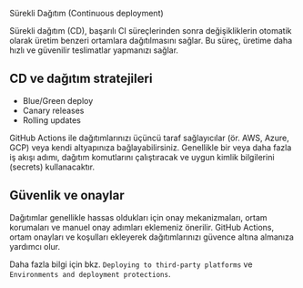 Sürekli Dağıtım (Continuous deployment)

Sürekli dağıtım (CD), başarılı CI süreçlerinden sonra değişikliklerin otomatik olarak üretim benzeri ortamlara dağıtılmasını sağlar. Bu süreç, üretime daha hızlı ve güvenilir teslimatlar yapmanızı sağlar.

## CD ve dağıtım stratejileri

- Blue/Green deploy
- Canary releases
- Rolling updates

GitHub Actions ile dağıtımlarınızı üçüncü taraf sağlayıcılar (ör. AWS, Azure, GCP) veya kendi altyapınıza bağlayabilirsiniz. Genellikle bir veya daha fazla iş akışı adımı, dağıtım komutlarını çalıştıracak ve uygun kimlik bilgilerini (secrets) kullanacaktır.

## Güvenlik ve onaylar

Dağıtımlar genellikle hassas oldukları için onay mekanizmaları, ortam korumaları ve manuel onay adımları eklemeniz önerilir. GitHub Actions, ortam onayları ve koşulları ekleyerek dağıtımlarınızı güvence altına almanıza yardımcı olur.

Daha fazla bilgi için bkz. `Deploying to third-party platforms` ve `Environments and deployment protections`.
